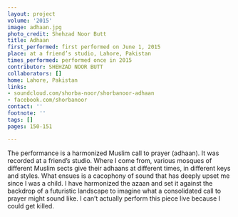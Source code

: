 ```yaml
---
layout: project
volume: '2015'
image: adhaan.jpg
photo_credit: Shehzad Noor Butt
title: Adhaan
first_performed: first performed on June 1, 2015
place: at a friend’s studio, Lahore, Pakistan
times_performed: performed once in 2015
contributor: SHEHZAD NOOR BUTT
collaborators: []
home: Lahore, Pakistan
links: 
- soundcloud.com/shorba-noor/shorbanoor-adhaan
- facebook.com/shorbanoor
contact: ''
footnote: ''
tags: []
pages: 150-151

---
```


The performance is a harmonized Muslim call to prayer (adhaan). It was recorded at a friend’s studio. Where I come from, various mosques of different Muslim sects give their adhaans at different times, in different keys and styles. What ensues is a cacophony of sound that has deeply upset me since I was a child. I have harmonized the azaan and set it against the backdrop of a futuristic landscape to imagine what a consolidated call to prayer might sound like. I can’t actually perform this piece live because I could get killed.
